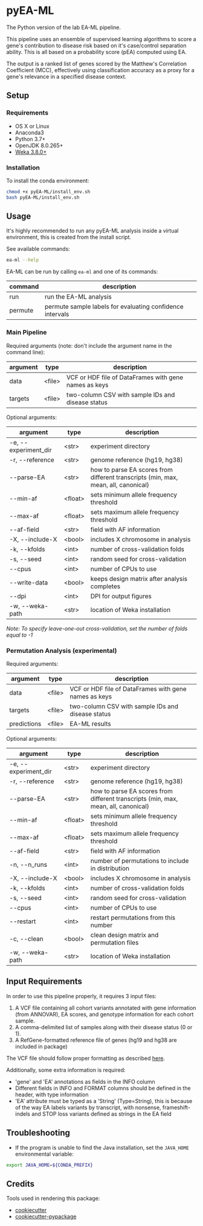 # pyEA-ML

The Python version of the lab EA-ML pipeline.

This pipeline uses an ensemble of supervised learning algorithms to score a gene's contribution to disease risk based on
it's case/control separation ability. This is all based on a probability score (pEA) computed using EA.

The output is a ranked list of genes scored by the Matthew's Correlation Coefficient (MCC), effectively using
classification accuracy as a proxy for a gene's relevance in a specified disease context.

## Setup

### Requirements

- OS X or Linux
- Anaconda3
- Python 3.7+
- OpenJDK 8.0.265+
- [Weka 3.8.0+](https://waikato.github.io/weka-wiki/downloading_weka/)

### Installation

To install the conda environment:
```bash
chmod +x pyEA-ML/install_env.sh
bash pyEA-ML/install_env.sh
```

## Usage

It's highly recommended to run any pyEA-ML analysis inside a virtual environment, this is created from the install script.

See available commands:
```bash
ea-ml --help
```

EA-ML can be run by calling `ea-ml` and one of its commands:

| command     | description                                               |
|-------------|-----------------------------------------------------------|
| run         | run the EA-ML analysis                                    |
| permute     | permute sample labels for evaluating confidence intervals |

### Main Pipeline

Required arguments (note: don't include the argument name in the command line):

| argument       | type          | description                                              |
|----------------|---------------|----------------------------------------------------------|
| data           | \<file\>      | VCF or HDF file of DataFrames with gene names as keys    |
| targets        | \<file\>      | two-column CSV with sample IDs and disease status        |

Optional arguments:

| argument             | type      | description                                                                         |
|----------------------|-----------|-------------------------------------------------------------------------------------|
| -e, --experiment_dir | \<str\>   | experiment directory                                                                |
| -r, --reference      | \<str\>   | genome reference (hg19, hg38)                                                       |
| --parse-EA           | \<str\>   | how to parse EA scores from different transcripts (min, max, mean, all, canonical)  |
| --min-af             | \<float\> | sets minimum allele frequency threshold                                             |
| --max-af             | \<float\> | sets maximum allele frequency threshold                                             |
| --af-field           | \<str\>   | field with AF information                                                           |
| -X, --include-X      | \<bool\>  | includes X chromosome in analysis                                                   |
| -k, --kfolds         | \<int\>   | number of cross-validation folds                                                    |
| -s, --seed           | \<int\>   | random seed for cross-validation                                                    |
| --cpus               | \<int\>   | number of CPUs to use                                                               |
| --write-data         | \<bool\>  | keeps design matrix after analysis completes                                        |
| --dpi                | \<int\>   | DPI for output figures                                                              |
| -w, --weka-path      | \<str\>   | location of Weka installation                                                       |


*Note: To specify leave-one-out cross-validation, set the number of folds equal to -1*

### Permutation Analysis (experimental)

Required arguments:

| argument       | type          | description                                              |
|----------------|---------------|----------------------------------------------------------|
| data           | \<file\>      | VCF or HDF file of DataFrames with gene names as keys    |
| targets        | \<file\>      | two-column CSV with sample IDs and disease status        |
| predictions    | \<file\>      | EA-ML results                                            |

Optional arguments:

| argument             | type      | description                                                                         |
|----------------------|-----------|-------------------------------------------------------------------------------------|
| -e, --experiment_dir | \<str\>   | experiment directory                                                                |
| -r, --reference      | \<str\>   | genome reference (hg19, hg38)                                                       |
| --parse-EA           | \<str\>   | how to parse EA scores from different transcripts (min, max, mean, all, canonical)  |
| --min-af             | \<float\> | sets minimum allele frequency threshold                                             |
| --max-af             | \<float\> | sets maximum allele frequency threshold                                             |
| --af-field           | \<str\>   | field with AF information                                                           |
| -n, --n_runs         | \<int\>   | number of permutations to include in distribution                                   |
| -X, --include-X      | \<bool\>  | includes X chromosome in analysis                                                   |
| -k, --kfolds         | \<int\>   | number of cross-validation folds                                                    |
| -s, --seed           | \<int\>   | random seed for cross-validation                                                    |
| --cpus               | \<int\>   | number of CPUs to use                                                               |
| --restart            | \<int\>   | restart permutations from this number                                               |
| -c, --clean          | \<bool\>  | clean design matrix and permutation files                                           |
| -w, --weka-path      | \<str\>   | location of Weka installation                                                       |


## Input Requirements

In order to use this pipeline properly, it requires 3 input files:

1. A VCF file containing all cohort variants annotated with gene information (from ANNOVAR), EA scores, and genotype
   information for each cohort sample.
2. A comma-delimited list of samples along with their disease status (0 or 1).
3. A RefGene-formatted reference file of genes (hg19 and hg38 are included in package)

The VCF file should follow proper formatting as described [here](<https://samtools.github.io/hts-specs/VCFv4.2.pdf>).

Additionally, some extra information is required:

- 'gene' and 'EA' annotations as fields in the INFO column
- Different fields in INFO and FORMAT columns should be defined in the header, with type information
- 'EA' attribute must be typed as a 'String' (Type=String), this is because of the way EA labels variants by transcript,
  with nonsense, frameshift-indels and STOP loss variants defined as strings in the EA field

## Troubleshooting

- If the program is unable to find the Java installation, set the `JAVA_HOME` environmental variable:
```bash
export JAVA_HOME=${CONDA_PREFIX}
```

## Credits

Tools used in rendering this package:

-  [cookiecutter](https://github.com/audreyr/cookiecutter)
-  [cookiecutter-pypackage](https://github.com/audreyr/cookiecutter-pypackage)
